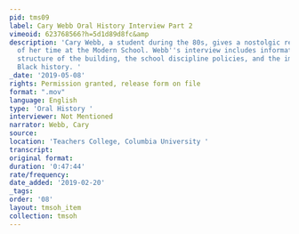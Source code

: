 ```yaml
---
pid: tms09
label: Cary Webb Oral History Interview Part 2
vimeoid: 623768566?h=5d1d89d8fc&amp
description: 'Cary Webb, a student during the 80s, gives a nostolgic recollection
  of her time at the Modern School. Webb''s interview includes information on the
  structure of the building, the school discipline policies, and the importance of
  Black history. '
_date: '2019-05-08'
rights: Permission granted, release form on file
format: ".mov"
language: English
type: 'Oral History '
interviewer: Not Mentioned
narrator: Webb, Cary
source:
location: 'Teachers College, Columbia University '
transcript:
original format:
duration: '0:47:44'
rate/frequency:
date_added: '2019-02-20'
_tags:
order: '08'
layout: tmsoh_item
collection: tmsoh
---
```

